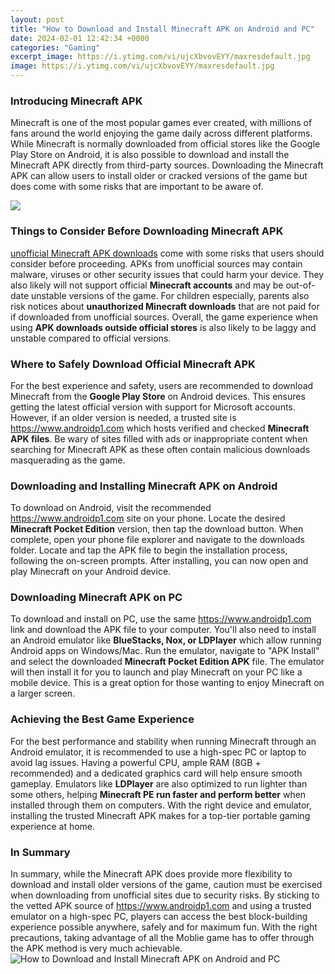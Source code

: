```yaml
---
layout: post
title: "How to Download and Install Minecraft APK on Android and PC"
date: 2024-02-01 12:42:34 +0000
categories: "Gaming"
excerpt_image: https://i.ytimg.com/vi/ujcXbvovEYY/maxresdefault.jpg
image: https://i.ytimg.com/vi/ujcXbvovEYY/maxresdefault.jpg
---
```


### Introducing Minecraft APK
Minecraft is one of the most popular games ever created, with millions of fans around the world enjoying the game daily across different platforms. While Minecraft is normally downloaded from official stores like the Google Play Store on Android, it is also possible to download and install the Minecraft APK directly from third-party sources. Downloading the Minecraft APK can allow users to install older or cracked versions of the game but does come with some risks that are important to be aware of.

![](https://1.bp.blogspot.com/-ss0cvROtRIg/Xj5OcWgBq7I/AAAAAAAAARQ/gUwxpmnPLlIsiHU1xorC9XeRoTOSf_CswCNcBGAsYHQ/s1600/maxresdefault.jpg)
### Things to Consider Before Downloading Minecraft APK
[unofficial Minecraft APK downloads](https://store.fi.io.vn/womens-pitbull-mom-funny-valentines-day-dog-lovers-bully-pitty-1-3) come with some risks that users should consider before proceeding. APKs from unofficial sources may contain malware, viruses or other security issues that could harm your device. They also likely will not support official **Minecraft accounts** and may be out-of-date unstable versions of the game. For children especially, parents also risk notices about **unauthorized Minecraft downloads** that are not paid for if downloaded from unofficial sources. Overall, the game experience when using **APK downloads outside official stores** is also likely to be laggy and unstable compared to official versions.
### Where to Safely Download Official Minecraft APK 
For the best experience and safety, users are recommended to download Minecraft from the **Google Play Store** on Android devices. This ensures getting the latest official version with support for Microsoft accounts. However, if an older version is needed, a trusted site is https://www.androidp1.com which hosts verified and checked **Minecraft APK files**. Be wary of sites filled with ads or inappropriate content when searching for Minecraft APK as these often contain malicious downloads masquerading as the game.
### Downloading and Installing Minecraft APK on Android
To download on Android, visit the recommended https://www.androidp1.com site on your phone. Locate the desired **Minecraft Pocket Edition** version, then tap the download button. When complete, open your phone file explorer and navigate to the downloads folder. Locate and tap the APK file to begin the installation process, following the on-screen prompts. After installing, you can now open and play Minecraft on your Android device.
### Downloading Minecraft APK on PC
To download and install on PC, use the same https://www.androidp1.com link and download the APK file to your computer. You'll also need to install an Android emulator like **BlueStacks, Nox, or LDPlayer** which allow running Android apps on Windows/Mac. Run the emulator, navigate to "APK Install" and select the downloaded **Minecraft Pocket Edition APK** file. The emulator will then install it for you to launch and play Minecraft on your PC like a mobile device. This is a great option for those wanting to enjoy Minecraft on a larger screen.
### Achieving the Best Game Experience  
For the best performance and stability when running Minecraft through an Android emulator, it is recommended to use a high-spec PC or laptop to avoid lag issues. Having a powerful CPU, ample RAM (8GB + recommended) and a dedicated graphics card will help ensure smooth gameplay. Emulators like **LDPlayer** are also optimized to run lighter than some others, helping **Minecraft PE run faster and perform better** when installed through them on computers. With the right device and emulator, installing the trusted Minecraft APK makes for a top-tier portable gaming experience at home.
### In Summary
In summary, while the Minecraft APK does provide more flexibility to download and install older versions of the game, caution must be exercised when downloading from unofficial sites due to security risks. By sticking to the vetted APK source of https://www.androidp1.com and using a trusted emulator on a high-spec PC, players can access the best block-building experience possible anywhere, safely and for maximum fun. With the right precautions, taking advantage of all the Moblie game has to offer through the APK method is very much achievable.
![How to Download and Install Minecraft APK on Android and PC](https://i.ytimg.com/vi/ujcXbvovEYY/maxresdefault.jpg)